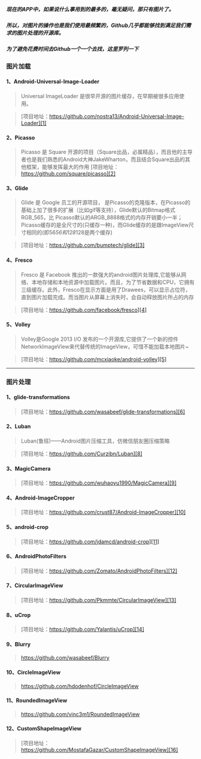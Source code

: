 ##### 现在的APP中，如果说什么事用到的最多的，毫无疑问，那只有图片了。
##### 所以，对图片的操作也是我们使用最频繁的，Github几乎都能够找到满足我们需求的图片处理的开源库。
##### 为了避免花费时间去Github一个一个去找，这里罗列一下

### 图片加载
#### 1、Android-Universal-Image-Loader
> Universal ImageLoader 是很早开源的图片缓存，在早期被很多应用使用。

> [项目地址：https://github.com/nostra13/Android-Universal-Image-Loader][1]

#### 2、Picasso
> Picasso 是 Square 开源的项目（Square出品，必属精品），而且他的主导者也是我们熟悉的Android大神JakeWharton，而且结合Square出品的其他框架，能够发挥最大的作用
> [项目地址：https://github.com/square/picasso][2]

#### 3、Glide
> Glide 是 Google 员工的开源项目， 是Picasso的克隆版本，在Picasso的基础上加了很多的扩展（比如gif等支持），Glide默认的Bitmap格式RGB_565，比   Picasso默认的ARGB_8888格式的内存开销要小一半；Picasso缓存的是全尺寸的(只缓存一种)，而Glide缓存的是跟ImageView尺寸相同的(即56*56和128*128是两个缓存) 

> [项目地址：https://github.com/bumptech/glide][3]

#### 4、Fresco
> Fresco 是 Facebook 推出的一款强大的android图片处理库,它能够从网络、本地存储和本地资源中加载图片。而且，为了节省数据和CPU，它拥有三级缓存。此外，Fresco在显示方面是用了Drawees，可以显示占位符，直到图片加载完成。而当图片从屏幕上消失时，会自动释放图片所占的内存

> [项目地址：https://github.com/facebook/fresco][4]

#### 5、Volley
> Volley是Google 2013 I/O 发布的一个开源库,它提供了一个新的控件NetworkImageView来代替传统的ImageView，可惜不能加载本地图片~

> [项目地址：https://github.com/mcxiaoke/android-volley][5]

------------
### 图片处理
#### 1、glide-transformations
>[项目地址：https://github.com/wasabeef/glide-transformations][6]

#### 2、Luban
>Luban(鲁班)——Android图片压缩工具，仿微信朋友圈压缩策略

>[项目地址：https://github.com/Curzibn/Luban][8]

#### 3、MagicCamera
>[项目地址：https://github.com/wuhaoyu1990/MagicCamera][9]

#### 4、Android-ImageCropper
>[项目地址：https://github.com/crust87/Android-ImageCropper][10]

#### 5、android-crop
>[项目地址：https://github.com/jdamcd/android-crop][11]

#### 6、AndroidPhotoFilters
> [项目地址：https://github.com/Zomato/AndroidPhotoFilters][12]

#### 7、CircularImageView
>[项目地址：https://github.com/Pkmmte/CircularImageView][13]

#### 8、uCrop
>[项目地址：https://github.com/Yalantis/uCrop][14]

#### 9、Blurry
>https://github.com/wasabeef/Blurry

#### 10、CircleImageView
> https://github.com/hdodenhof/CircleImageView

#### 11、RoundedImageView
> https://github.com/vinc3m1/RoundedImageView

#### 12、CustomShapeImageView
> [项目地址：https://github.com/MostafaGazar/CustomShapeImageView][16]


  [1]: https://github.com/nostra13/Android-Universal-Image-Loader
  [2]: https://github.com/square/picasso
  [3]: https://github.com/bumptech/glide
  [4]: https://github.com/facebook/fresco
  [5]: https://github.com/mcxiaoke/android-volley
  [6]: https://github.com/wasabeef/glide-transformations
  [8]: https://github.com/Curzibn/Luban
  [9]: https://github.com/wuhaoyu1990/MagicCamera
  [10]: https://github.com/crust87/Android-ImageCropper
  [11]: https://github.com/jdamcd/android-crop
  [12]: https://github.com/Zomato/AndroidPhotoFilters
  [13]: https://github.com/Pkmmte/CircularImageView
  [14]: https://github.com/Yalantis/uCrop
  [16]: https://github.com/MostafaGazar/CustomShapeImageView